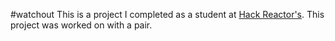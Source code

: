 #watchout
This is a project I completed as a student at [Hack Reactor's](http://hackreactor.com). This project was worked on with a pair.